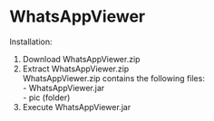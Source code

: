 # WhatsAppViewer

Installation:
1. Download WhatsAppViewer.zip
2. Extract WhatsAppViewer.zip
<br />WhatsAppViewer.zip contains the following files:
<br /><tab />- WhatsAppViewer.jar
<br /><tab />- pic (folder)
3. Execute WhatsAppViewer.jar
